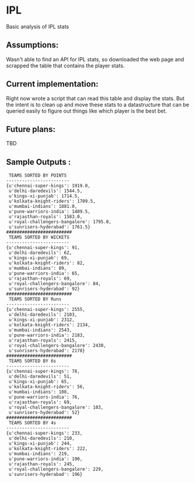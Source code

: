 IPL
===

Basic analysis of IPL stats

Assumptions:
---

Wasn't able to find an API for IPL stats, so downloaded the web page and scrapped the table that contains
the player stats. 

Current implementation:
---

Right now wrote a script that can read this table and display the stats. But the intent is to clean up and 
move these stats to a datastructure that can be queried easily to figure out things like which player is the
best bet. 

Future plans:
---
TBD

Sample Outputs :
---

```
 TEAMS SORTED BY POINTS 
------------------------
{u'chennai-super-kings': 1919.0,
 u'delhi-daredevils': 1544.5,
 u'kings-xi-punjab': 1714.5,
 u'kolkata-knight-riders': 1709.5,
 u'mumbai-indians': 1881.0,
 u'pune-warriors-india': 1489.5,
 u'rajasthan-royals': 1583.0,
 u'royal-challengers-bangalore': 1795.0,
 u'sunrisers-hyderabad': 1761.5}
#########################
 TEAMS SORTED BY WICKETS 
------------------------
{u'chennai-super-kings': 91,
 u'delhi-daredevils': 62,
 u'kings-xi-punjab': 69,
 u'kolkata-knight-riders': 82,
 u'mumbai-indians': 89,
 u'pune-warriors-india': 65,
 u'rajasthan-royals': 69,
 u'royal-challengers-bangalore': 84,
 u'sunrisers-hyderabad': 92}
#########################
 TEAMS SORTED BY Runs 
------------------------
{u'chennai-super-kings': 2555,
 u'delhi-daredevils': 2103,
 u'kings-xi-punjab': 2312,
 u'kolkata-knight-riders': 2134,
 u'mumbai-indians': 2543,
 u'pune-warriors-india': 2183,
 u'rajasthan-royals': 2415,
 u'royal-challengers-bangalore': 2430,
 u'sunrisers-hyderabad': 2178}
#########################
 TEAMS SORTED BY 6s 
------------------------
{u'chennai-super-kings': 78,
 u'delhi-daredevils': 51,
 u'kings-xi-punjab': 65,
 u'kolkata-knight-riders': 56,
 u'mumbai-indians': 108,
 u'pune-warriors-india': 76,
 u'rajasthan-royals': 69,
 u'royal-challengers-bangalore': 103,
 u'sunrisers-hyderabad': 52}
#########################
 TEAMS SORTED BY 4s 
------------------------
{u'chennai-super-kings': 233,
 u'delhi-daredevils': 210,
 u'kings-xi-punjab': 244,
 u'kolkata-knight-riders': 222,
 u'mumbai-indians': 219,
 u'pune-warriors-india': 190,
 u'rajasthan-royals': 245,
 u'royal-challengers-bangalore': 229,
 u'sunrisers-hyderabad': 196}

```
